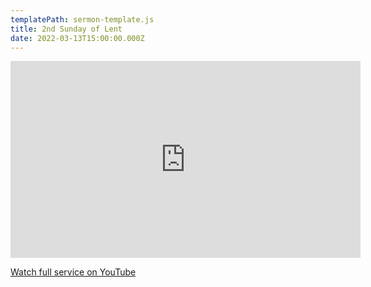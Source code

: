 ```yaml
---
templatePath: sermon-template.js
title: 2nd Sunday of Lent
date: 2022-03-13T15:00:00.000Z
---
```

<iframe width="560" height="315" src="https://www.youtube.com/embed/ChYTwXT078g?t=2031" title="YouTube video player" frameborder="0" allow="accelerometer; autoplay; clipboard-write; encrypted-media; gyroscope; picture-in-picture" allowfullscreen></iframe>

[Watch full service on YouTube](https://youtu.be/ChYTwXT078g)